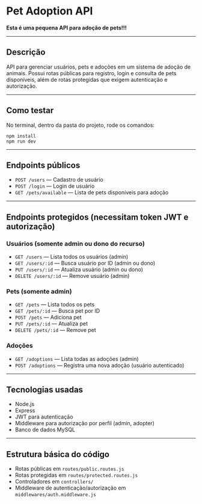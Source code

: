 <h1>Pet Adoption API</h1>

<p><strong>Esta é uma pequena API para adoção de pets!!!</strong></p>

<hr />

<h2>Descrição</h2>
<p>API para gerenciar usuários, pets e adoções em um sistema de adoção de animais. Possui rotas públicas para registro, login e consulta de pets disponíveis, além de rotas protegidas que exigem autenticação e autorização.</p>

<hr />

<h2>Como testar</h2>
<p>No terminal, dentro da pasta do projeto, rode os comandos:</p>
<pre><code>npm install
npm run dev
</code></pre>

<hr />

<h2>Endpoints públicos</h2>
<ul>
    <li><code>POST /users</code> — Cadastro de usuário</li>
    <li><code>POST /login</code> — Login de usuário</li>
    <li><code>GET /pets/available</code> — Lista de pets disponíveis para adoção</li>
</ul>

<hr />

<h2>Endpoints protegidos (necessitam token JWT e autorização)</h2>

<h3>Usuários (somente admin ou dono do recurso)</h3>
<ul>
    <li><code>GET /users</code> — Lista todos os usuários (admin)</li>
    <li><code>GET /users/:id</code> — Busca usuário por ID (admin ou dono)</li>
    <li><code>PUT /users/:id</code> — Atualiza usuário (admin ou dono)</li>
    <li><code>DELETE /users/:id</code> — Remove usuário (admin)</li>
</ul>

<h3>Pets (somente admin)</h3>
<ul>
    <li><code>GET /pets</code> — Lista todos os pets</li>
    <li><code>GET /pets/:id</code> — Busca pet por ID</li>
    <li><code>POST /pets</code> — Adiciona pet</li>
    <li><code>PUT /pets/:id</code> — Atualiza pet</li>
    <li><code>DELETE /pets/:id</code> — Remove pet</li>
</ul>

<h3>Adoções</h3>
<ul>
    <li><code>GET /adoptions</code> — Lista todas as adoções (admin)</li>
    <li><code>POST /adoptions</code> — Registra uma nova adoção (usuário autenticado)</li>
</ul>

<hr />

<h2>Tecnologias usadas</h2>
<ul>
    <li>Node.js</li>
    <li>Express</li>
    <li>JWT para autenticação</li>
    <li>Middleware para autorização por perfil (admin, adopter)</li>
    <li>Banco de dados MySQL</li>
</ul>

<hr />

<h2>Estrutura básica do código</h2>
<ul>
    <li>Rotas públicas em <code>routes/public.routes.js</code></li>
    <li>Rotas protegidas em <code>routes/protected.routes.js</code></li>
    <li>Controladores em <code>controllers/</code></li>
    <li>Middleware de autenticação/autorização em <code>middlewares/auth.middleware.js</code></li>
</ul>
